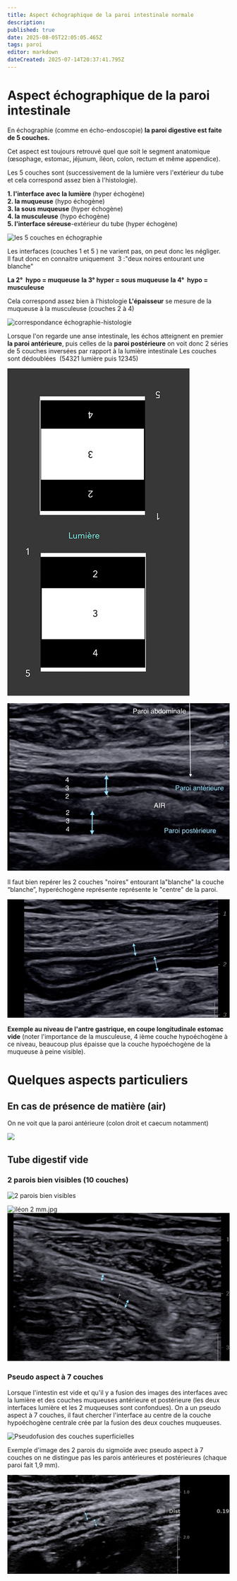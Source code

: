 ```yaml
---
title: Aspect échographique de la paroi intestinale normale
description: 
published: true
date: 2025-08-05T22:05:05.465Z
tags: paroi
editor: markdown
dateCreated: 2025-07-14T20:37:41.795Z
---
```


# Aspect échographique de la paroi intestinale
En échographie (comme en écho-endoscopie) **la paroi digestive est faite de 5 couches.**

Cet aspect est toujours retrouvé quel que soit le segment anatomique (œsophage, estomac, jéjunum, iléon, colon, rectum et même appendice).


Les 5 couches sont (successivement de la lumière vers l'extérieur du tube et cela correspond assez bien à l'histologie).


**1.  l'interface avec la lumière** (hyper échogène)**<br>2.  la muqueuse** (hypo échogène)**<br>3.  la sous muqueuse** (hyper échogène)**<br>4.  la musculeuse** (hypo échogène)**<br>5.  l'interface séreuse**-extérieur du tube (hyper échogène) 

![les 5 couches en échographie](/schémas/paroi_interface5-2.png)

Les interfaces (couches 1 et 5 ) ne varient pas, on peut donc les négliger.  
Il faut donc en connaitre uniquement  3 :"deux noires entourant une blanche"

**La 2°  hypo = muqueuse**
**la 3° hyper = sous muqueuse**
**la 4°  hypo = musculeuse**

Cela correspond assez bien à l'histologie
**L'épaisseur** se mesure de la muqueuse à la musculeuse (couches 2 à 4) 

![correspondance échographie-histologie](/schémas/capture_d’écran_2025-07-20_à_19.02.19_copie.png)

Lorsque l'on regarde une anse intestinale, les échos atteignent en premier **la paroi antérieure**, puis celles de la **paroi postérieure**
on voit donc 2 séries de 5 couches inversées par rapport à la lumière intestinale
Les couches sont dédoublées  (54321 lumière puis 12345)

![paroi antérieure et postérieure](/schemas/double_paroi_site.jpg)

![double paroi antre gastrique en échographie.jpg](/anatomie_typique/paroi_nle.jpg)


Il faut bien repérer les 2 couches "noires" entourant la"blanche"
la couche “blanche”, hyperéchogène représente représente le "centre" de la paroi.

![double paroi pylore](/anatomie_typique/pylore_duod.jpg)

**Exemple au niveau de l'antre gastrique, en coupe longitudinale estomac vide** (noter l'importance de la musculeuse, 4 ième couche hypoéchogène à ce niveau, beaucoup plus épaisse que la couche hypoéchogène de la muqueuse à peine visible).

# Quelques aspects particuliers
## En cas de présence de matière (air)
On ne voit que la paroi antérieure (colon droit et caecum notamment)

![](/schémas/caecum_air-13.jpg)
## Tube digestif vide
### 2 parois bien visibles (10 couches)
![2 parois bien visibles ](/schémas/10_couches_bien_séparées.jpg) 


![iléon 2 mm.jpg](/anatomie_typique/iléon03_.jpg)![iléon normal.jpg](/anatomie_typique/ileeon_nl.jpg)
### Pseudo aspect à 7 couches
Lorsque l'intestin est vide et qu'il y a fusion des images des interfaces avec la lumière et des couches muqueuses antérieure et postérieure
(les deux interfaces lumière et les 2 muqueuses sont confondues).
On a un pseudo aspect à 7 couches, il faut chercher l'interface au centre de la couche hypoéchogène centrale crée par la fusion des deux couches muqueuses.

![Pseudofusion des couches superficielles](/schémas/ppseudo_5_couches.jpg)


Exemple d'image des 2 parois du sigmoïde avec pseudo aspect à 7 couches
on ne distingue pas les parois antérieures et postérieures (chaque paroi fait 1,9 mm).

![_simiod_fusion_couches_.jpg](/anatomie_typique/_simiod_fusion_couches_.jpg)